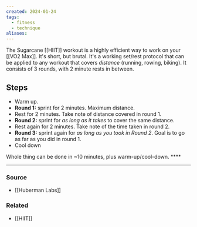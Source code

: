 ```yaml
---
created: 2024-01-24
tags:
  - fitness
  - technique
aliases:
---
```

The Sugarcane [[HIIT]] workout is a highly efficient way to work on your [[VO2 Max]]. It's short, but brutal. It's a working set/rest protocol that can be applied to any workout that covers *distance* (running, rowing, biking). It consists of 3 rounds, with 2 minute rests in between.

## Steps
- Warm up.
- **Round 1:** sprint for 2 minutes. Maximum distance. 
- Rest for 2 minutes. Take note of distance covered in round 1.
- **Round 2:** sprint for *as long as it takes* to cover the same distance.
- Rest again for 2 minutes. Take note of the time taken in round 2.
- **Round 3:** sprint again for *as long as you took in Round 2*. Goal is to go as far as you did in round 1.
- Cool down

Whole thing can be done in ~10 minutes, plus warm-up/cool-down. ****

---
### Source
- [[Huberman Labs]]

### Related
- [[HIIT]]